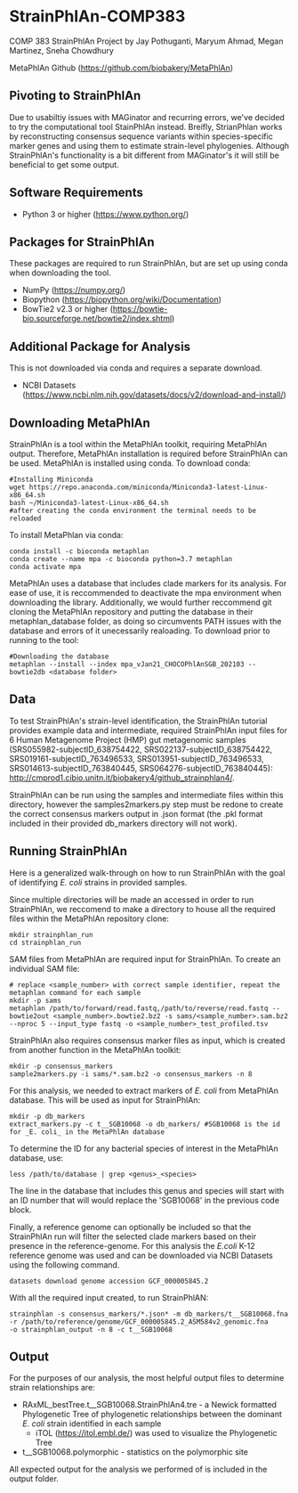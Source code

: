 # StrainPhlAn-COMP383
COMP 383 StrainPhlAn Project by Jay Pothuganti, Maryum Ahmad, Megan Martinez, Sneha Chowdhury

MetaPhlAn Github (https://github.com/biobakery/MetaPhlAn)

## Pivoting to StrainPhlAn
Due to usabiltiy issues with MAGinator and recurring errors, we've decided to try the computational tool StainPhlAn instead. 
Breifly, StrianPhlan works by reconstructing consensus sequence variants within species-specific marker genes and using them to estimate strain-level phylogenies. Although StrainPhlAn's functionality is a bit different from MAGinator's it will still be beneficial to get some output.

## Software Requirements
* Python 3 or higher (https://www.python.org/)

## Packages for StrainPhlAn
These packages are required to run StrainPhlAn, but are set up using conda when downloading the tool.
* NumPy (https://numpy.org/)
* Biopython (https://biopython.org/wiki/Documentation)
* BowTie2 v2.3 or higher (https://bowtie-bio.sourceforge.net/bowtie2/index.shtml)

## Additional Package for Analysis
This is not downloaded via conda and requires a separate download. 
* NCBI Datasets (https://www.ncbi.nlm.nih.gov/datasets/docs/v2/download-and-install/)

## Downloading MetaPhlAn
StrainPhlAn is a tool within the MetaPhlAn toolkit, requiring MetaPhlAn output. Therefore, MetaPhlAn installation is required before StrainPhlAn can be used. MetaPhlAn is installed using conda. To download conda:

```
#Installing Miniconda
wget https://repo.anaconda.com/miniconda/Miniconda3-latest-Linux-x86_64.sh
bash ~/Miniconda3-latest-Linux-x86_64.sh
#after creating the conda environment the terminal needs to be reloaded
```

To install MetaPhlan via conda:
```
conda install -c bioconda metaphlan
conda create --name mpa -c bioconda python=3.7 metaphlan
conda activate mpa
```

MetaPhlAn uses a database that includes clade markers for its analysis. For ease of use, it is reccommended to deactivate the mpa environment when downloading the library. Additionally, we would further reccommend git cloning the MetaPhlAn repository and putting the database in their metaphlan_database folder, as doing so circumvents PATH issues with the database and errors of it unecessarily realoading. To download prior to running to the tool:
```
#Downloading the database
metaphlan --install --index mpa_vJan21_CHOCOPhlAnSGB_202103 --bowtie2db <database folder>
```


## Data
To test StrainPhlAn's strain-level identification, the StrainPhlAn tutorial provides example data and intermediate, required StrainPhlAn input files for 6 Human Metagenome Project (HMP) gut metagenomic samples (SRS055982-subjectID_638754422, SRS022137-subjectID_638754422, SRS019161-subjectID_763496533, SRS013951-subjectID_763496533, SRS014613-subjectID_763840445, SRS064276-subjectID_763840445): http://cmprod1.cibio.unitn.it/biobakery4/github_strainphlan4/. 

StrainPhlAn can be run using the samples and intermediate files within this directory, however the samples2markers.py step must be redone to create the correct consensus markers output in .json format (the .pkl format included in their provided db_markers directory will not work). 

## Running StrainPhlAn
Here is a generalized walk-through on how to run StrainPhlAn with the goal of identifying _E. coli_ strains in provided samples. 

Since multiple directories will be made an accessed in order to run StrainPhlAn, we reccomend to make a directory to house all the required files within the MetaPhlAn repository clone:
```
mkdir strainphlan_run
cd strainphlan_run
```

SAM files from MetaPhlAn are required input for StrainPhlAn. To create an individual SAM file: 
``` 
# replace <sample_number> with correct sample identifier, repeat the metaphlan command for each sample 
mkdir -p sams
metaphlan /path/to/forward/read.fastq,/path/to/reverse/read.fastq --bowtie2out <sample_number>.bowtie2.bz2 -s sams/<sample_number>.sam.bz2 --nproc 5 --input_type fastq -o <sample_number>_test_profiled.tsv
```

StrainPhlAn also requires consensus marker files as input, which is created from another function in the MetaPhlAn toolkit:
```
mkdir -p consensus_markers
sample2markers.py -i sams/*.sam.bz2 -o consensus_markers -n 8
```

For this analysis, we needed to extract markers of _E. coli_ from MetaPhlAn database. This will be used as input for StrainPhlAn:
```
mkdir -p db_markers
extract_markers.py -c t__SGB10068 -o db_markers/ #SGB10068 is the id for _E. coli_ in the MetaPhlAn database
```
To determine the ID for any bacterial species of interest in the MetaPhlAn database, use:
```
less /path/to/database | grep <genus>_<species>
```
The line in the database that includes this genus and species will start with an ID number that will would replace the 'SGB10068' in the previous code block. 

Finally, a reference genome can optionally be included so that the StrainPhlAn run will filter the selected clade markers based on their presence in the reference-genome. For this analysis the _E.coli_ K-12 reference genome was used and can be downloaded via NCBI Datasets using the following command.
```
datasets download genome accession GCF_000005845.2
```
With all the required input created, to run StrainPhlAN:
```
strainphlan -s consensus_markers/*.json* -m db_markers/t__SGB10068.fna -r /path/to/reference/genome/GCF_000005845.2_ASM584v2_genomic.fna
-o strainphlan_output -n 8 -c t__SGB10068
```

## Output
For the purposes of our analysis, the most helpful output files to determine strain relationships are:
* RAxML_bestTree.t__SGB10068.StrainPhlAn4.tre - a Newick formatted Phylogenetic Tree of phylogenetic relationships between the dominant _E. coli_ strain identified in each sample
  * iTOL (https://itol.embl.de/) was used to visualize the Phylogenetic Tree 
* t__SGB10068.polymorphic - statistics on the polymorphic site

All expected output for the analysis we performed of is included in the output folder. 
